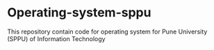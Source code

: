 # Operating-system-sppu

This repository contain code for operating system for Pune University (SPPU) of Information Technology

